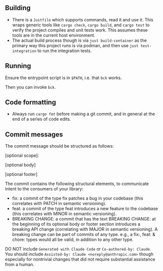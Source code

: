 ## Building

- There is a `Justfile` which supports commands, read it and use it.
  This wraps generic tools like `cargo check`, `cargo build`, and `cargo test` to verify
  the project compiles and unit tests work. This assumes these tools are in the current
  host environment.
- The actual build process though is via `just build-container`
  as the primary way this project runs is via podman, and then use
  `just test-integration` to run the integration tests.

## Running

Ensure the entrypoint script is in `$PATH`, i.e. that `bck` works.

Then you can invoke `bck`.

## Code formatting

- Always run `cargo fmt` before making a git commit, and in
  general at the end of a series of code edits.

## Commit messages

The commit message should be structured as follows:

<type>[optional scope]: <description>

[optional body]

[optional footer]

The commit contains the following structural elements, to communicate intent to the consumers of your library:

- fix: a commit of the type fix patches a bug in your codebase (this correlates with PATCH in semantic versioning).
- feat: a commit of the type feat introduces a new feature to the codebase (this correlates with MINOR in semantic versioning).
- BREAKING CHANGE: a commit that has the text BREAKING CHANGE: at the beginning of its optional body or footer section introduces a breaking API change (correlating with MAJOR in semantic versioning). A breaking change can be part of commits of any type. e.g., a fix:, feat: & chore: types would all be valid, in addition to any other type.

DO NOT include `Generated with Claude Code` or `Co-authored-by: Claude`.
You should include `Assisted-by: Claude <noreply@anthropic.com>` though
especially for nontrivial changes that did not require substantial assistance from
a human.
